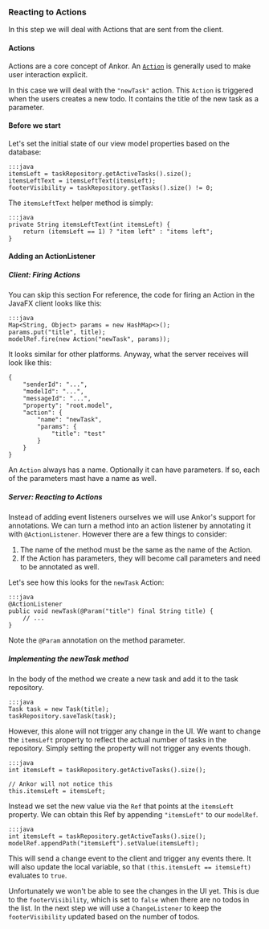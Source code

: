 ### Reacting to Actions

In this step we will deal with Actions that are sent from the client.

#### Actions

Actions are a core concept of Ankor.
An [`Action`][4] is generally used to make user interaction explicit.

In this case we will deal with the `"newTask"` action.
This `Action` is triggered when the users creates a new todo.
It contains the title of the new task as a parameter.

#### Before we start

Let's set the initial state of our view model properties based on the database:

    :::java
    itemsLeft = taskRepository.getActiveTasks().size();
    itemsLeftText = itemsLeftText(itemsLeft);
    footerVisibility = taskRepository.getTasks().size() != 0;

The `itemsLeftText` helper method is simply:

    :::java
    private String itemsLeftText(int itemsLeft) {
        return (itemsLeft == 1) ? "item left" : "items left";
    }

#### Adding an ActionListener

##### Client: Firing Actions

You can skip this section
For reference, the code for firing an Action in the JavaFX client looks like this:

    :::java
    Map<String, Object> params = new HashMap<>();
    params.put("title", title);
    modelRef.fire(new Action("newTask", params));

It looks similar for other platforms.
Anyway, what the server receives will look like this:

    {
        "senderId": "...",
        "modelId": "...",
        "messageId": "...",
        "property": "root.model",
        "action": {
            "name": "newTask",
            "params": {
                "title": "test"
            }
        }
    }

An `Action` always has a name.
Optionally it can have parameters.
If so, each of the parameters mast have a name as well.

##### Server: Reacting to Actions

Instead of adding event listeners ourselves we will use Ankor's support for annotations.
We can turn a method into an action listener by annotating it with `@ActionListener`.
However there are a few things to consider:

1. The name of the method must be the same as the name of the Action.
2. If the Action has parameters, they will become call parameters and need to be annotated as well.

Let's see how this looks for the `newTask` Action:

    :::java
    @ActionListener
    public void newTask(@Param("title") final String title) {
        // ...
    }

Note the `@Param` annotation on the method parameter.

##### Implementing the newTask method

In the body of the method we create a new task and add it to the task repository.

    :::java
    Task task = new Task(title);
    taskRepository.saveTask(task);

However, this alone will not trigger any change in the UI.
We want to change the `itemsLeft` property to reflect the actual number of tasks in the repository.
Simply setting the property will not trigger any events though.

    :::java
    int itemsLeft = taskRepository.getActiveTasks().size();

    // Ankor will not notice this
    this.itemsLeft = itemsLeft;

Instead we set the new value via the `Ref` that points at the `itemsLeft` property.
We can obtain this Ref by appending `"itemsLeft"` to our `modelRef`.

    :::java
    int itemsLeft = taskRepository.getActiveTasks().size();
    modelRef.appendPath("itemsLeft").setValue(itemsLeft);

This will send a change event to the client and trigger any events there.
It will also update the local variable, so that `(this.itemsLeft == itemsLeft)` evaluates to `true`.

Unfortunately we won't be able to see the changes in the UI yet.
This is due to the `footerVisibility`, which is set to `false` when there are no todos in the list.
In the next step we will use a `ChangeListener` to keep the `footerVisibility` updated based on the number of todos.

[4]: #TODOLinkToDocumentationAction
